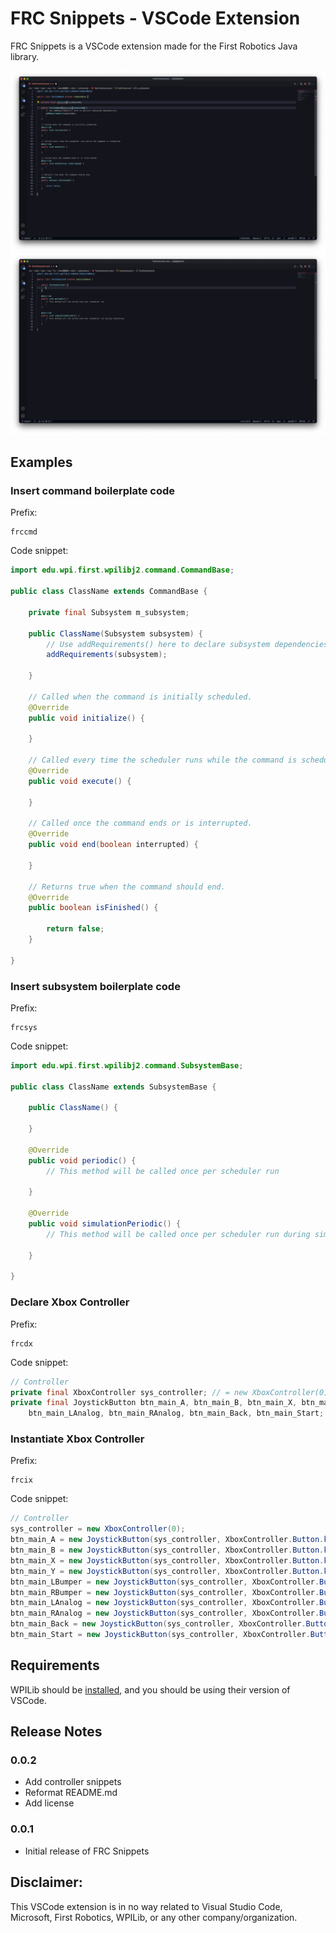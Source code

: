 # FRC Snippets - VSCode Extension

FRC Snippets is a VSCode extension made for the First Robotics Java library.

![Commands snippet demo](https://raw.githubusercontent.com/jasonli0616/frc-snippets/main/images/FRC%20Snippets%20-%20Command%20demo.png)
![Subsystem snippet demo](https://raw.githubusercontent.com/jasonli0616/frc-snippets/main/images/FRC%20Snippets%20-%20Subsystem%20demo.png)

## Examples

### Insert command boilerplate code

Prefix:

```
frccmd
```

Code snippet:

```java
import edu.wpi.first.wpilibj2.command.CommandBase;

public class ClassName extends CommandBase {

    private final Subsystem m_subsystem;

    public ClassName(Subsystem subsystem) {
        // Use addRequirements() here to declare subsystem dependencies.
        addRequirements(subsystem);
        
    }

    // Called when the command is initially scheduled.
    @Override
    public void initialize() {
        
    }

    // Called every time the scheduler runs while the command is scheduled.
    @Override
    public void execute() {
        
    }

    // Called once the command ends or is interrupted.
    @Override
    public void end(boolean interrupted) {
        
    }

    // Returns true when the command should end.
    @Override
    public boolean isFinished() {
        
        return false;
    }

}
```

### Insert subsystem boilerplate code

Prefix:

```
frcsys
```

Code snippet:

```java
import edu.wpi.first.wpilibj2.command.SubsystemBase;

public class ClassName extends SubsystemBase {

    public ClassName() {
        
    }

    @Override
    public void periodic() {
        // This method will be called once per scheduler run
        
    }

    @Override
    public void simulationPeriodic() {
        // This method will be called once per scheduler run during simulation
        
    }

}
```

### Declare Xbox Controller

Prefix:

```
frcdx
```

Code snippet:

```java
// Controller
private final XboxController sys_controller; // = new XboxController(0);
private final JoystickButton btn_main_A, btn_main_B, btn_main_X, btn_main_Y, btn_main_LBumper, btn_main_RBumper,
    btn_main_LAnalog, btn_main_RAnalog, btn_main_Back, btn_main_Start;
```

### Instantiate Xbox Controller

Prefix:

```
frcix
```

Code snippet:

```java
// Controller
sys_controller = new XboxController(0);
btn_main_A = new JoystickButton(sys_controller, XboxController.Button.kA.value);
btn_main_B = new JoystickButton(sys_controller, XboxController.Button.kB.value);
btn_main_X = new JoystickButton(sys_controller, XboxController.Button.kX.value);
btn_main_Y = new JoystickButton(sys_controller, XboxController.Button.kY.value);
btn_main_LBumper = new JoystickButton(sys_controller, XboxController.Button.kLeftBumper.value);
btn_main_RBumper = new JoystickButton(sys_controller, XboxController.Button.kRightBumper.value);
btn_main_LAnalog = new JoystickButton(sys_controller, XboxController.Button.kLeftStick.value);
btn_main_RAnalog = new JoystickButton(sys_controller, XboxController.Button.kRightStick.value);
btn_main_Back = new JoystickButton(sys_controller, XboxController.Button.kBack.value);
btn_main_Start = new JoystickButton(sys_controller, XboxController.Button.kStart.value);
```



## Requirements

WPILib should be [installed](https://docs.wpilib.org/en/stable/docs/zero-to-robot/step-2/wpilib-setup.html#wpilib-installation-guide), and you should be using their version of VSCode.

## Release Notes

### 0.0.2

- Add controller snippets
- Reformat README.md
- Add license

### 0.0.1

- Initial release of FRC Snippets

## Disclaimer:
This VSCode extension is in no way related to Visual Studio Code, Microsoft, First Robotics, WPILib, or any other company/organization.